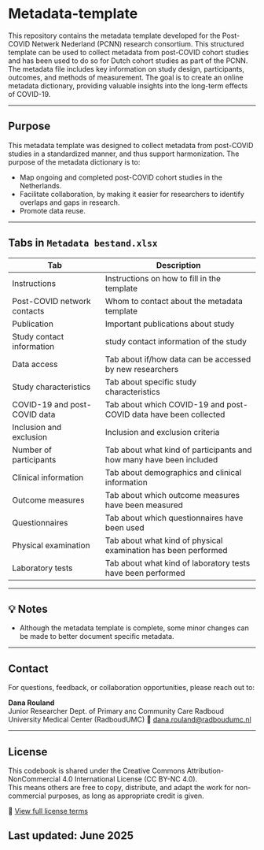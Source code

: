 # Metadata-template

This repository contains the metadata template developed for the Post-COVID Netwerk Nederland (PCNN) research consortium. This structured template can be used to collect metadata from post-COVID cohort studies and has been used to do so for Dutch cohort studies as part of the PCNN. The metadata file includes key information on study design, participants, outcomes, and methods of measurement. The goal is to create an online metadata dictionary, providing valuable insights into the long-term effects of COVID-19.

---

## Purpose

This metadata template was designed to collect metadata from post-COVID studies in a standardized manner, and thus support harmonization. The purpose of the metadata dictionary is to:
- Map ongoing and completed post-COVID cohort studies in the Netherlands. 
- Facilitate collaboration, by making it easier for researchers to identify overlaps and gaps in research.
- Promote data reuse.

---

##  Tabs in `Metadata bestand.xlsx`

| Tab | Description |
|--------|-------------|
| Instructions | Instructions on how to fill in the template |
| Post-COVID network contacts | Whom to contact about the metadata template |
| Publication | Important publications about study |
| Study contact information | study contact information of the study |
| Data access | Tab about if/how data can be accessed by new researchers |
| Study characteristics | Tab about specific study characteristics |
| COVID-19 and post-COVID data | Tab about which COVID-19 and post-COVID data have been collected |
| Inclusion and exclusion | Inclusion and exclusion criteria |
| Number of participants | Tab about what kind of participants and how many have been included |
| Clinical information | Tab about demographics and clinical information |
| Outcome measures | Tab about which outcome measures have been measured |
| Questionnaires | Tab about which questionnaires have been used |
| Physical examination | Tab about what kind of physical examination has been performed |
| Laboratory tests | Tab about what kind of laboratory tests have been performed |

---

## 💡 Notes

- Although the metadata template is complete, some minor changes can be made to better document specific metadata. 

---

##  Contact

For questions, feedback, or collaboration opportunities, please reach out to:

**Dana Rouland**  
Junior Researcher
Dept. of Primary anc Community Care
Radboud University Medical Center (RadboudUMC)
📧 dana.rouland@radboudumc.nl 


---

## License

This codebook is shared under the Creative Commons Attribution-NonCommercial 4.0 International License (CC BY-NC 4.0).  
This means others are free to copy, distribute, and adapt the work for non-commercial purposes, as long as appropriate credit is given.

🔗 [View full license terms](https://creativecommons.org/licenses/by-nc/4.0/)


##  Last updated: June 2025
